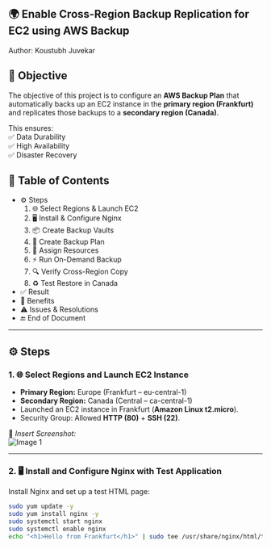 ## 🌍 Enable Cross-Region Backup Replication for EC2 using AWS Backup

Author: Koustubh Juvekar
## 🎯 Objective  
The objective of this project is to configure an **AWS Backup Plan** that automatically backs up an EC2 instance in the **primary region (Frankfurt)** and replicates those backups to a **secondary region (Canada)**.  

This ensures:  
✅ Data Durability  
✅ High Availability  
✅ Disaster Recovery  


## 📑 Table of Contents
- ⚙️ Steps
  1. 🌐 Select Regions & Launch EC2  
  2. 🖥️ Install & Configure Nginx
  3. 📦 Create Backup Vaults  
  4. 📝 Create Backup Plan 
  5. 🔗 Assign Resources
  6. ⚡ Run On-Demand Backup
  7. 🔍 Verify Cross-Region Copy
  8. ♻️ Test Restore in Canada
- ✅ Result 
- 🌟 Benefits 
- ⚠️ Issues & Resolutions
- 🔚 End of Document

---

## ⚙️ Steps  

### 1. 🌐 Select Regions and Launch EC2 Instance
- **Primary Region:** Europe (Frankfurt – eu-central-1)  
- **Secondary Region:** Canada (Central – ca-central-1)  
- Launched an EC2 instance in Frankfurt (**Amazon Linux t2.micro**).  
- Security Group: Allowed **HTTP (80)** + **SSH (22)**.  

📸 *Insert Screenshot:*  
![Image 1](path/to/image1.png)  

---

### 2. 🖥️ Install and Configure Nginx with Test Application
Install Nginx and set up a test HTML page:  
```bash
sudo yum update -y
sudo yum install nginx -y
sudo systemctl start nginx
sudo systemctl enable nginx
echo "<h1>Hello from Frankfurt</h1>" | sudo tee /usr/share/nginx/html/test.html

